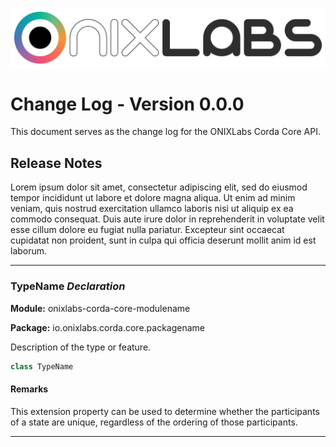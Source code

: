 ![ONIX Labs](https://raw.githubusercontent.com/onix-labs/onix-labs.github.io/master/content/logo/master_full_md.png)

# Change Log - Version 0.0.0

This document serves as the change log for the ONIXLabs Corda Core API.

## Release Notes

Lorem ipsum dolor sit amet, consectetur adipiscing elit, sed do eiusmod tempor incididunt ut labore et dolore magna aliqua. Ut enim ad minim veniam, quis nostrud exercitation ullamco laboris nisi ut aliquip ex ea commodo consequat. Duis aute irure dolor in reprehenderit in voluptate velit esse cillum dolore eu fugiat nulla pariatur. Excepteur sint occaecat cupidatat non proident, sunt in culpa qui officia deserunt mollit anim id est laborum.

---

### TypeName _Declaration_

**Module:** onixlabs-corda-core-modulename

**Package:** io.onixlabs.corda.core.packagename

Description of the type or feature.

```kotlin
class TypeName
```

#### Remarks

This extension property can be used to determine whether the participants of a state are unique, regardless of the ordering of those participants.

---

